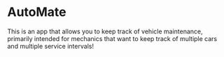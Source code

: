 # AutoMate
This is an app that allows you to keep track of vehicle maintenance, primarily intended for mechanics that want to keep track of multiple cars and multiple service intervals!
  
  
 
 
 
  
